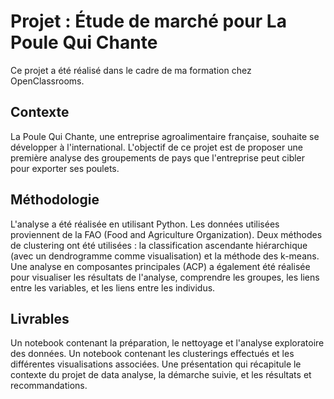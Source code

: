 # Projet : Étude de marché pour La Poule Qui Chante

Ce projet a été réalisé dans le cadre de ma formation chez OpenClassrooms.

## Contexte
La Poule Qui Chante, une entreprise agroalimentaire française, souhaite se développer à l'international. L'objectif de ce projet est de proposer une première analyse des groupements de pays que l'entreprise peut cibler pour exporter ses poulets.

## Méthodologie
L'analyse a été réalisée en utilisant Python. Les données utilisées proviennent de la FAO (Food and Agriculture Organization). 
Deux méthodes de clustering ont été utilisées : la classification ascendante hiérarchique (avec un dendrogramme comme visualisation) et la méthode des k-means. 
Une analyse en composantes principales (ACP) a également été réalisée pour visualiser les résultats de l'analyse, comprendre les groupes, les liens entre les variables, et les liens entre les individus.

## Livrables
Un notebook contenant la préparation, le nettoyage et l'analyse exploratoire des données.
Un notebook contenant les clusterings effectués et les différentes visualisations associées.
Une présentation qui récapitule le contexte du projet de data analyse, la démarche suivie, et les résultats et recommandations.

